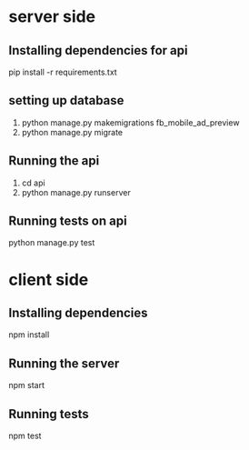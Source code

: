 # server side

## Installing dependencies for api
pip install -r requirements.txt

## setting up database
1. python manage.py makemigrations fb_mobile_ad_preview
2. python manage.py migrate

## Running the api
1. cd api
2. python manage.py runserver

## Running tests on api
python manage.py test

# client side

## Installing dependencies
npm install

## Running the server
npm start

## Running tests
npm test